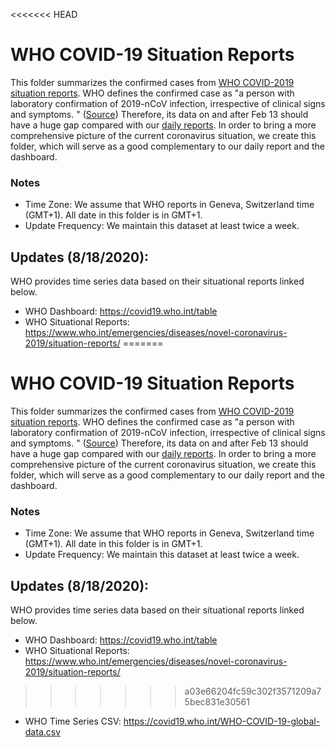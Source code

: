 <<<<<<< HEAD
# WHO COVID-19 Situation Reports

This folder summarizes the confirmed cases from [WHO COVID-2019 situation reports](https://www.who.int/emergencies/diseases/novel-coronavirus-2019/situation-reports/). WHO defines the confirmed case as "a person with laboratory confirmation of 2019-nCoV
infection, irrespective of clinical signs and symptoms. " ([Source](https://www.who.int/publications-detail/global-surveillance-for-human-infection-with-novel-coronavirus-(2019-ncov))) Therefore, its data on and after Feb 13 should have a huge gap compared with our [daily reports](https://github.com/CSSEGISandData/COVID-19/tree/master/csse_covid_19_data/csse_covid_19_daily_reports). In order to bring a more comprehensive picture of the current coronavirus situation, we create this folder, which will serve as a good complementary to our daily report and the dashboard.

### Notes
* Time Zone: We assume that WHO reports in Geneva, Switzerland time (GMT+1). All date in this folder is in GMT+1.
* Update Frequency: We maintain this dataset at least twice a week.

## Updates (8/18/2020):

WHO provides time series data based on their situational reports linked below. 
* WHO Dashboard: https://covid19.who.int/table
* WHO Situational Reports: https://www.who.int/emergencies/diseases/novel-coronavirus-2019/situation-reports/
=======
# WHO COVID-19 Situation Reports

This folder summarizes the confirmed cases from [WHO COVID-2019 situation reports](https://www.who.int/emergencies/diseases/novel-coronavirus-2019/situation-reports/). WHO defines the confirmed case as "a person with laboratory confirmation of 2019-nCoV
infection, irrespective of clinical signs and symptoms. " ([Source](https://www.who.int/publications-detail/global-surveillance-for-human-infection-with-novel-coronavirus-(2019-ncov))) Therefore, its data on and after Feb 13 should have a huge gap compared with our [daily reports](https://github.com/CSSEGISandData/COVID-19/tree/master/csse_covid_19_data/csse_covid_19_daily_reports). In order to bring a more comprehensive picture of the current coronavirus situation, we create this folder, which will serve as a good complementary to our daily report and the dashboard.

### Notes
* Time Zone: We assume that WHO reports in Geneva, Switzerland time (GMT+1). All date in this folder is in GMT+1.
* Update Frequency: We maintain this dataset at least twice a week.

## Updates (8/18/2020):

WHO provides time series data based on their situational reports linked below. 
* WHO Dashboard: https://covid19.who.int/table
* WHO Situational Reports: https://www.who.int/emergencies/diseases/novel-coronavirus-2019/situation-reports/
>>>>>>> a03e66204fc59c302f3571209a75bec831e30561
* WHO Time Series CSV: https://covid19.who.int/WHO-COVID-19-global-data.csv